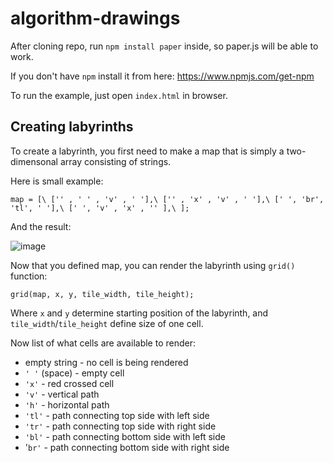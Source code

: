 # algorithm-drawings

After cloning repo, run `npm install paper` inside, so paper.js will be able to work.

If you don't have `npm` install it from here: https://www.npmjs.com/get-npm

To run the example, just open `index.html` in browser.

## Creating labyrinths

To create a labyrinth, you first need to make a map that is simply a two-dimensonal array consisting of strings.

Here is small example:

`map = [\
  ['' , ' ' , 'v' , ' '],\
  ['' , 'x' , 'v' , ' '],\
  [' ', 'br', 'tl', ' '],\
  [' ', 'v' , 'x' , '' ],\
];`

And the result:

![image](https://user-images.githubusercontent.com/45121219/112775790-36ff3880-903e-11eb-8972-785708275246.png)

Now that you defined map, you can render the labyrinth using `grid()` function:

`grid(map, x, y, tile_width, tile_height);`

Where `x` and `y` determine starting position of the labyrinth, and `tile_width`/`tile_height` define size of one cell.

Now list of what cells are available to render:
* empty string - no cell is being rendered
* `' '` (space) - empty cell
* `'x'` - red crossed cell
* `'v'` - vertical path
* `'h'` - horizontal path
* `'tl'` - path connecting top side with left side
* `'tr'` - path connecting top side with right side
* `'bl'` - path connecting bottom side with left side
* '`br'` - path connecting bottom side with right side
